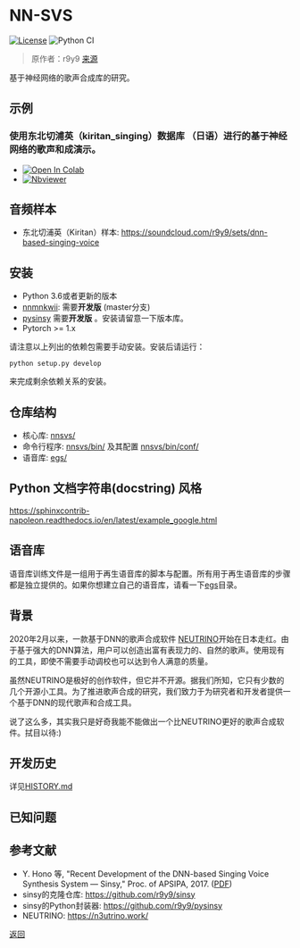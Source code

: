 # NN-SVS

[![License](http://img.shields.io/badge/license-MIT-brightgreen.svg?style=flat)](LICENSE)
![Python CI](https://github.com/r9y9/nnsvs/workflows/Python%20CI/badge.svg)

> 原作者：r9y9 [来源](https://github.com/r9y9/nnsvs)
>

基于神经网络的歌声合成库的研究。

## 示例

### 使用东北切浦英（kiritan_singing）数据库 （日语）进行的基于神经网络的歌声和成演示。

- [![Open In Colab](https://colab.research.google.com/assets/colab-badge.svg)](https://colab.research.google.com/github/r9y9/Colaboratory/blob/master/Neural_network_based_singing_voice_synthesis_demo_using_kiritan_singing_database_(Japanese).ipynb)
- [![Nbviewer](https://github.com/jupyter/design/blob/master/logos/Badges/nbviewer_badge.svg)](https://nbviewer.jupyter.org/gist/r9y9/79705665ed5a94f0028839ca40992751)

## 音频样本

- 东北切浦英（Kiritan）样本: https://soundcloud.com/r9y9/sets/dnn-based-singing-voice

## 安装

- Python 3.6或者更新的版本
- [nnmnkwii](https://github.com/r9y9/nnmnkwii): 需要**开发版** (master分支)
- [pysinsy](https://github.com/r9y9/pysinsy) 需要**开发版** 。安装请留意一下版本库。
- Pytorch >= 1.x

请注意以上列出的依赖包需要手动安装。安装后请运行：

```
python setup.py develop
```

来完成剩余依赖关系的安装。

## 仓库结构

- 核心库: [nnsvs/](nnsvs/)
- 命令行程序: [nnsvs/bin/](nnsvs/bin) 及其配置 [nnsvs/bin/conf/](nnsvs/bin/conf/)
- 语音库: [egs/](egs/)

## Python 文档字符串(docstring) 风格

https://sphinxcontrib-napoleon.readthedocs.io/en/latest/example_google.html

## 语音库

语音库训练文件是一组用于再生语音库的脚本与配置。所有用于再生语音库的步骤都是独立提供的。如果你想建立自己的语音库，请看一下[egs](egs)目录。

## 背景

2020年2月以来，一款基于DNN的歌声合成软件 [NEUTRINO](https://n3utrino.work/)开始在日本走红。由于基于强大的DNN算法，用户可以创造出富有表现力的、自然的歌声。使用现有的工具，即使不需要手动调校也可以达到令人满意的质量。

虽然NEUTRINO是极好的创作软件，但它并不开源。据我们所知，它只有少数的几个开源小工具。为了推进歌声合成的研究，我们致力于为研究者和开发者提供一个基于DNN的现代歌声和合成工具。

说了这么多，其实我只是好奇我能不能做出一个比NEUTRINO更好的歌声合成软件。拭目以待:)

## 开发历史

详见[HISTORY.md](HISTORY.md)

## 已知问题


## 参考文献

- Y. Hono 等, "Recent Development of the DNN-based Singing Voice Synthesis System — Sinsy," Proc. of APSIPA, 2017. ([PDF](http://www.apsipa.org/proceedings/2018/pdfs/0001003.pdf))
- sinsy的克隆仓库: https://github.com/r9y9/sinsy
- sinsy的Python封装器: https://github.com/r9y9/pysinsy
- NEUTRINO: https://n3utrino.work/







[返回](/nnsvs-zh-traanslate/nnsvs/)